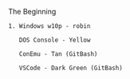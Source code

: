 

  The Beginning

    1. Windows w10p - robin

       DOS Console - Yellow

       ConEmu - Tan (GitBash)

       VSCode - Dark Green (GitBash)
